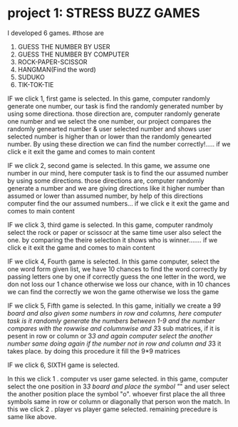 
# project 1: STRESS BUZZ GAMES
I developed 6 games.
#those are 
1. GUESS THE NUMBER BY USER
2. GUESS THE NUMBER BY COMPUTER
3. ROCK-PAPER-SCISSOR
4. HANGMAN(Find the word)
5. SUDUKO
6. TIK-TOK-TIE

IF we click 1, first game is selected. In this game, computer randomly generate one number, our task is find the randomly generated number by using some directiona.
those  direction are, computer randomly generate one number and  we select the one number, our project compares the randomly genearted number & user selected number and shows user selected number is higher than or lower than the randomly genearted number.  By using these direction we can find the number correctly!..... if we click e it exit the game and comes to main content


IF we click 2, second game is selected. In this game, we assume one number in our mind, here computer task is to find the our assumed number by using some directions.
those directions are, computer randomly generate a number and we are giving directions like it higher number than assumed or lower than assumed number, by help of this directions computer find the our assumed numbers... if we click e it exit the game and comes to main content


IF we click 3, third game is selected. In this game, computer randmoly select the rock or paper or scissocr at the same time user also select the one. by comparing the theire selection it shows who is winner....... if we click e it exit the game and comes to main content


IF we click 4, Fourth game is selected. In this game computer, select the one word form given list, we have 10 chances to find the word correctly by passing letters one by one if correctly guess the one letter in the word, we don not loss our 1 chance otherwise we loss our chance, with in 10 chances we can find the correctly we won the game otherwise we loss the game


IF we click 5, Fifth game is selected. In this game, initially we create a 9*9 board and also given some numbers in row and columns, here computer task is it randomly generate the numbers between 1-9 and the number compares with the rowwise and columnwise and 3*3 sub matrices, if it is pesent in row or column or 3*3 and again computer select the another number same doing again if the number not in row and column and 3*3 it takes place.
by doing this procedure it fill the 9*9 matrices

 
IF we click 6, SIXTH game is selected. 

In this we click 1 . computer vs user game selected. in this game, computer select the one position in 3*3 board and place the symbol "*" and user select the another position place the symbol  "o". whoever first place the all three symbols same  in row or column or  diagonally that person won the match.
In this we click 2 . player  vs player game selected. remaining precedure is same like above. 
